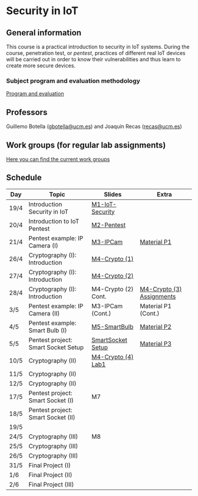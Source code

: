 # Security in IoT

## General information

This course is a practical introduction to security in IoT systems. During the course, penetration test, or *pentest*, practices of different real IoT devices will be carried out in order to know their vulnerabilities and thus learn to create more secure devices.

### Subject program and evaluation methodology

[Program and evaluation](slides/Presentation.pdf)

## Professors

Guillemo Botella (gbotella@ucm.es) and Joaquín Recas (recas@ucm.es)

## Work groups (for regular lab assignments)

[Here you can find the current work groups](groups.md)

## Schedule

| Day  | Topic                              | Slides                                          | Extra                                                        |
| ---- | ---------------------------------- | ----------------------------------------------- | ------------------------------------------------------------ |
| 19/4 | Introduction Security in IoT       | [M1-IoT-Security](slides/M1-IoT-Security.pdf)   |                                                              |
| 20/4 | Introduction to IoT Pentest        | [M2-Pentest](slides/M2-Pentest.pdf)             |                                                              |
| 21/4 | Pentest example: IP Camera (I)     | [M3-IPCam](slides/M3-IpCam.pdf)                 | [Material P1](./P1/index.md)                                 |
| 26/4 | Cryptography (I): Introduction     | [M4-Crypto (1)](slides/M4-Crypto_1.pdf)         |                                                              |
| 27/4 | Cryptography (I): Introduction     | [M4-Crypto (2)](slides/M4-Crypto_2.pdf)         |                                                              |
| 28/4 | Cryptography (I): Introduction     | M4-Crypto (2) Cont. | [M4-Crypto (3) Assignments](slides/M4-Crypto_3_Assignments.pdf) |
| 3/5  | Pentest example: IP Camera (II)    | M3-IPCam (Cont.)                                | Material P1 (Cont.)                                          |
| 4/5  | Pentest example: Smart Bulb (I)    | [M5-SmartBulb](slides/M5-SmartBulb.pdf)         | [Material P2](./P2/index.md)                                 |
| 5/5  | Pentest project: Smart Socket Setup  | [SmartSocket Setup](slides/SmartSocket_setup.pdf) | [Material P3](./P3/index.md)                                 |
| 10/5 | Cryptography (II)                  | [M4-Crypto (4) Lab1](slides/M4-Crypto_4_Lab1.pdf) |                                                              |
| 11/5 | Cryptography (II)                  |                                                 |                                                              |
| 12/5 | Cryptography (II)                  |                                                 |                                                              |
| 17/5 | Pentest project: Smart Socket (I)  | M7                                              |                                                              |
| 18/5 | Pentest project: Smart Socket (II) |                                                 |                                                              |
| 19/5 |                                    |                                                 |                                                              |
| 24/5 | Cryptography (III)                 | M8                                              |                                                              |
| 25/5 | Cryptography (III)                 |                                                 |                                                              |
| 26/5 | Cryptography (III)                 |                                                 |                                                              |
| 31/5 | Final Project (I)                  |                                                 |                                                              |
| 1/6  | Final Project (II)                 |                                                 |                                                              |
| 2/6  | Final Project (III)                |                                                 |                                                              |
